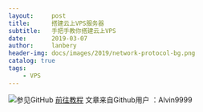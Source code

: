```yaml
---
layout:     post
title:      搭建云上VPS服务器
subtitle:   手把手教你搭建云上VPS
date:       2019-03-07
author:     lanbery
header-img: docs/images/2019/network-protocol-bg.png
catalog: true
tags:
    - VPS
---
```


![参见GitHub](https://avatars0.githubusercontent.com/u/12132898?s=400&v=4?raw=true)
<a href="https://github.com/Alvin9999/new-pac/wiki/%E8%87%AA%E5%BB%BAss%E6%9C%8D%E5%8A%A1%E5%99%A8%E6%95%99%E7%A8%8B" target="_blank">前往教程</a>
文章来自Github用户 ：Alvin9999